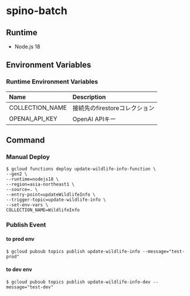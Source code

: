 # spino-batch

## Runtime
* Node.js 18

## Environment Variables
### Runtime Environment Variables
| Name            | Description         |
|:----------------|:--------------------|
| COLLECTION_NAME | 接続先のfirestoreコレクション |
| OPENAI_API_KEY  | OpenAI APIキー        |

## Command
### Manual Deploy
```shell
$ gcloud functions deploy update-wildlife-info-function \             
--gen2 \
--runtime=nodejs18 \
--region=asia-northeast1 \
--source=. \
--entry-point=updateWildlifeInfo \
--trigger-topic=update-wildlife-info \
--set-env-vars \
COLLECTION_NAME=WildlifeInfo
```

### Publish Event 
#### to prod env
```shell
$ gcloud pubsub topics publish update-wildlife-info --message="test-prod"
```
#### to dev env
```shell
$ gcloud pubsub topics publish update-wildlife-info-dev --message="test-dev"
```
